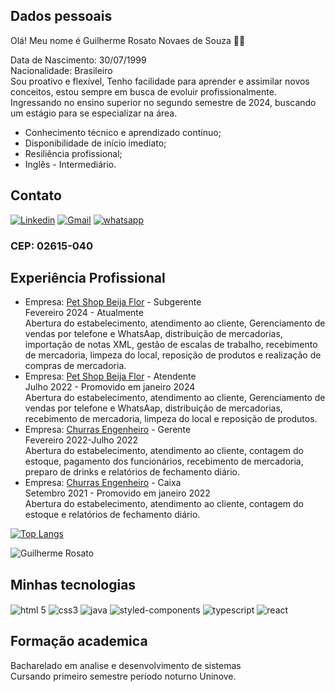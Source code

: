 
## Dados pessoais
Olá! Meu nome é Guilherme Rosato Novaes de Souza 👋🏼

Data de Nascimento: 30/07/1999<br> Nacionalidade: Brasileiro<br> Sou proativo e flexível, Tenho facilidade para aprender e assimilar novos conceitos, estou sempre em busca de evoluir
profissionalmente.<br>Ingressando no ensino superior no segundo semestre de 2024, buscando um estágio para se especializar na área.<br>
- Conhecimento técnico e aprendizado contínuo;
- Disponibilidade de início imediato;
- Resiliência profissional;
- Inglês - Intermediário.
## Contato

[![Linkedin](https://img.shields.io/badge/LinkedIn-0077B5?style=for-the-badge&logo=linkedin&logoColor=white)](https://www.linkedin.com/in/guilherme-rns//)
[![Gmail](https://img.shields.io/badge/Gmail-D14836?style=for-the-badge&logo=gmail&logoColor=white)](https://mail.google.com/mail/u/0/#inbox?compose=GTvVlcSPFqvSghjlLHJzgDlHxkVzlhxnJQvlRKlVXwtBMmdnMwXnbjVpBNtVKZcwgzBWrkHrSVLjw)
[![whatsapp](    https://img.shields.io/badge/WhatsApp-25D366?style=for-the-badge&logo=whatsapp&logoColor=white)](https://wa.me/5511933511802?text=Olá!%20Sou%20o%20Guilherme,%20prazer)<br>
### CEP: 02615-040

## Experiência Profissional
- Empresa: [Pet Shop Beija Flor](https://g.co/kgs/uqczD75) - Subgerente<br>
 Fevereiro 2024 - Atualmente<br>
 Abertura do estabelecimento, atendimento ao cliente, Gerenciamento de vendas por telefone e WhatsAap, distribuição de mercadorias, importação de notas XML, gestão de escalas de trabalho, recebimento de mercadoria, limpeza do local, reposição de produtos e realização de compras de mercadoria.
 - Empresa: [Pet Shop Beija Flor](https://g.co/kgs/uqczD75) - Atendente<br>
 Julho 2022 - Promovido em janeiro 2024<br>
 Abertura do estabelecimento, atendimento ao cliente, Gerenciamento de vendas por telefone e WhatsAap, distribuição de mercadorias, recebimento de mercadoria, limpeza do local e reposição de produtos.
- Empresa: [Churras Engenheiro](https://g.co/kgs/xXCf6Ax) - Gerente<br>
 Fevereiro 2022-Julho 2022<br>
 Abertura do estabelecimento, atendimento ao cliente, contagem do estoque, pagamento dos funcionários, recebimento de mercadoria, preparo de drinks e relatórios de fechamento diário.<br>
- Empresa: [Churras Engenheiro](https://g.co/kgs/xXCf6Ax) - Caixa<br>
Setembro 2021 - Promovido em janeiro 2022<br>
 Abertura do estabelecimento, atendimento ao cliente, contagem do estoque e relatórios de fechamento diário.<br>
 
[![Top Langs](https://github-readme-stats.vercel.app/api/top-langs/?username=GuilhermeRosato)](https://github.com/GuilhermeRosato)

![Guilherme Rosato ](https://github-readme-stats.vercel.app/api?username=guilhermerosato&show_icons=true&theme=tokyonight)

## Minhas tecnologias
<div style="display: inline_block">
<img align="center" alt="html 5" src="https://img.shields.io/badge/HTML5-E34F26?style=for-the-badge&logo=html5&logoColor=white">
<img align="center" alt="css3" src="https://img.shields.io/badge/CSS3-1572B6?style=for-the-badge&logo=css3&logoColor=white"/>
<img align="center" alt="java" src="https://img.shields.io/badge/JavaScript-323330?style=for-the-badge&logo=javascript&logoColor=F7DF1E"/>
<img align="center" alt="styled-components" src="https://img.shields.io/badge/styled--components-DB7093?style=for-the-badge&logo=styled-components&logoColor=white"/>
<img align="center" alt="typescript" src="https://img.shields.io/badge/TypeScript-007ACC?style=for-the-badge&logo=typescript&logoColor=white"/>
<img align="center" alt="react" src="https://img.shields.io/badge/React-20232A?style=for-the-badge&logo=react&logoColor=61DAFB"/>
</dif><br/>

## Formação academica
Bacharelado em analise e desenvolvimento de sistemas<br> Cursando primeiro semestre período noturno Uninove.
